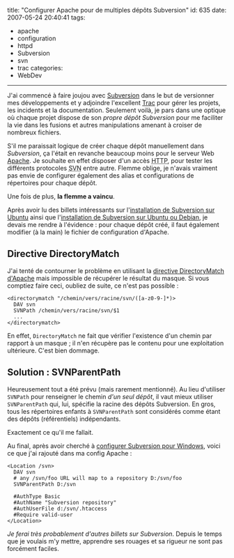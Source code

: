 title: "Configurer Apache pour de multiples dépôts Subversion"
id: 635
date: 2007-05-24 20:40:41
tags:
- apache
- configuration
- httpd
- Subversion
- svn
- trac
categories:
- WebDev
---

J'ai commencé à faire joujou avec [Subversion](http://subversion.tigris.org/) dans le but de versionner mes développements et y adjoindre l'excellent [Trac](http://trac.edgewall.org/) pour gérer les projets, les incidents et la documentation. Seulement voilà, je pars dans une optique où chaque  projet dispose de son _propre dépôt Subversion_ pour me faciliter la vie dans les fusions et autres manipulations amenant à croiser de nombreux fichiers.

S'il me paraissait logique de créer chaque dépôt manuellement dans _Subversion_, ça l'était en revanche beaucoup moins pour le serveur Web [Apache](http://httpd.apache.org/). Je souhaite en effet disposer d'un accès <acronym title="HyperText Transfert Protocol">HTTP</acronym>, pour tester les différents protocoles <abbr title="SubVersioN">SVN</abbr> entre autre. Flemme oblige, je n'avais vraiment pas envie de configurer également des alias et configurations de répertoires pour chaque dépôt.

Une fois de plus, **la flemme a vaincu**.
<!--more-->
Après avoir lu des billets intéressants sur l'[installation de Subversion sur Ubuntu](http://www.prendreuncafe.com/blog/post/2006/09/05/489-installer-et-configurer-apache2-trac-et-subversion-sur-ubuntu) ainsi que l'[installation de Subversion sur Ubuntu ou Debian](http://www.beroot.org/Configurations/installation-subversion-trac-debian-ubuntu), je devais me rendre à l'évidence : pour chaque dépôt créé, il faut également modifier (à la main) le fichier de configuration d'Apache.

## Directive DirectoryMatch

J'ai tenté de contourner le problème en utilisant la [directive DirectoryMatch d'Apache](http://httpd.apache.org/docs/2.0/mod/core.html#directorymatch) mais impossible de récupérer le résultat du masque.
Si vous comptiez faire ceci, oubliez de suite, ce n'est pas possible :

```
<directorymatch "/chemin/vers/racine/svn/([a-z0-9-]*)>
  DAV svn
  SVNPath /chemin/vers/racine/svn/$1
  ...
</directorymatch>
```

En effet, `DirectoryMatch` ne fait que vérifier l'existence d'un chemin par rapport à un masque ; il n'en récupère pas le contenu pour une exploitation ultérieure. C'est bien dommage.

## Solution : SVNParentPath

Heureusement tout a été prévu (mais rarement mentionné). Au lieu d'utiliser `SVNPath` pour renseigner le chemin _d'un seul dépôt_, il vaut mieux utiliser `SVNParentPath` qui, lui, spécifie la racine des dépôts Subversion. En gros, tous les répertoires enfants à `SVNParentPath` sont considérés comme étant des dépôts (référentiels) indépendants.

Exactement ce qu'il me fallait.

Au final, après avoir cherché à [configurer Subversion pour Windows](http://svn.nuxeo.org/trac/pub/wiki/TracOnWindows), voici ce que j'ai rajouté dans ma config Apache :

```
<Location /svn>
  DAV svn
  # any /svn/foo URL will map to a repository D:/svn/foo
  SVNParentPath D:/svn

  #AuthType Basic
  #AuthName "Subversion repository"
  #AuthUserFile d:/svn/.htaccess
  #Require valid-user
</Location>
```

_Je ferai très probablement d'autres billets sur Subversion_. Depuis le temps que je voulais m'y mettre, apprendre ses rouages et sa rigueur ne sont pas forcément faciles.